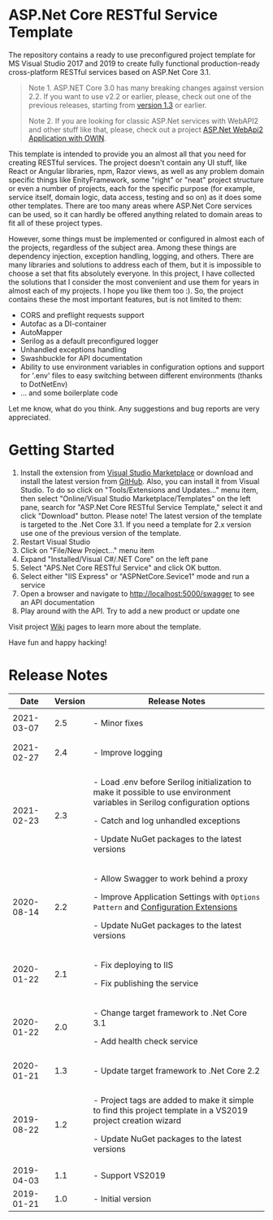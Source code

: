 # ASP.Net Core RESTful Service Template

The repository contains a ready to use preconfigured project template for MS Visual Studio 2017 and 2019 to create fully functional production-ready cross-platform RESTful services based on ASP.Net Core 3.1.

> Note 1. ASP.NET Core 3.0 has many breaking changes against version 2.2. If you want to use v2.2 or earlier, please, check out one of the previous releases, starting from [version 1.3](https://github.com/drwatson1/AspNet-Core-REST-Service/releases/tag/v1.3) or earlier.
> 
> Note 2. If you are looking for classic ASP.Net services with WebAPI2 and other stuff like that, please, check out a project [
ASP.Net WebApi2 Application with OWIN](https://github.com/drwatson1/AspNet-WebApi).

This template is intended to provide you an almost all that you need for creating RESTful services. The project doesn't contain any UI stuff, like React or Angular libraries, npm, Razor views, as well as any problem domain specific things like EnityFramework, some "right" or "neat" project structure or even a number of projects, each for the specific purpose (for example, service itself, domain logic, data access, testing and so on) as it does some other templates. There are too many areas where ASP.Net Core services can be used, so it can hardly be offered anything related to domain areas to fit all of these project types.

However, some things must be implemented or configured in almost each of the projects, regardless of the subject area. Among these things are dependency injection, exception handling, logging, and others. There are many libraries and solutions to address each of them, but it is impossible to choose a set that fits absolutely everyone. In this project, I have collected the solutions that I consider the most convenient and use them for years in almost each of my projects. I hope you like them too :). So, the project contains these the most important features, but is not limited to them:

- CORS and preflight requests support
- Autofac as a DI-container
- AutoMapper
- Serilog as a default preconfigured logger
- Unhandled exceptions handling
- Swashbuckle for API documentation
- Ability to use environment variables in configuration options and support for '.env' files to easy switching between different environments (thanks to DotNetEnv)
- ... and some boilerplate code

Let me know, what do you think. Any suggestions and bug reports are very appreciated.

# Getting Started


1. Install the extension from [Visual Studio Marketplace](https://marketplace.visualstudio.com/items?itemName=sergey-tregub.asp-net-core-restful-service-template#overview) or download and install the latest version from [GitHub](https://github.com/drwatson1/AspNet-Core-REST-Service/releases/latest). Also, you can install it from Visual Studio. To do so click on "Tools/Extensions and Updates..." menu item, then select "Online/Visual Studio Marketplace/Templates" on the left pane, search for "ASP.Net Core RESTful Service Template," select it and click "Download" button. Please note! The latest version of the template is targeted to the .Net Core 3.1. If you need a template for 2.x version use one of the previous version of the template.
1. Restart Visual Studio
1. Click on "File/New Project..." menu item
1. Expand "Installed/Visual C#/.NET Core" on the left pane
1. Select "APS.Net Core RESTful Service" and click OK button.
1. Select either "IIS Express" or "ASPNetCore.Sevice1" mode and run a service
1. Open a browser and navigate to [http://localhost:5000/swagger](http://localhost:5000/swagger) to see an API documentation
1. Play around with the API. Try to add a new product or update one

Visit project [Wiki](https://github.com/drwatson1/AspNet-Core-REST-Service/wiki) pages to learn more about the template.

Have fun and happy hacking!

# Release Notes

|Date | Version | Release Notes |
|-----|---------|---------------|
|2021-03-07|2.5|<p>- Minor fixes |
|2021-02-27|2.4|<p>- Improve logging |
|2021-02-23|2.3|<p>- Load .env before Serilog initialization to make it possible to use environment variables in Serilog configuration options<p>- Catch and log unhandled exceptions <p>- Update NuGet packages to the latest versions|
|2020-08-14|2.2|<p>- Allow Swagger to work behind a proxy<p>- Improve Application Settings with `Options Pattern` and [Configuration Extensions](https://github.com/drwatson1/configuration-extensions)<p>- Update NuGet packages to the latest versions
|2020-01-22|2.1|<p>- Fix deploying to IIS<p>- Fix publishing the service
|2020-01-22|2.0|<p>- Change target framework to .Net Core 3.1<p>- Add health check service
|2020-01-21|1.3|<p>- Update target framework to .Net Core 2.2
|2019-08-22|1.2|<p>- Project tags are added to make it simple to find this project template in a VS2019 project creation wizard<p>- Update NuGet packages to the latest versions|
|2019-04-03|1.1|- Support VS2019
|2019-01-21|1.0|- Initial version